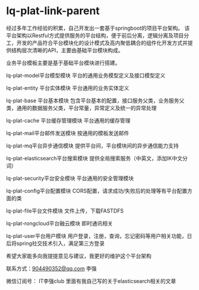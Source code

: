 # lq-plat-link-parent
经过多年工作经验的积累，自己开发出一套基于springboot的项目平台架构。
该平台架构以Restful方式提供服务的平台结构，便于前后分离，逻辑分离及项目分工，开发的产品符合平台模块化的设计模式及高内聚低耦合的组件化开发方式并提供结构层次清晰的API，主要由基础平台模块构成。

业务平台模板主要是基于基础平台模块进行搭建。

lq-plat-model平台模型模块	平台的通用业务模型定义及接口模型定义

lq-plat-entity 平台实体模块	平台通用的业务实体定义

lq-plat-base 平台基本模块	包含平台基本的配置，接口服务父类，业务服务父类，通用的数据服务父类，平台常量，异常定义及统一的异常处理

lq-plat-cache 平台缓存管理模块	平台通用的缓存管理

lq-plat-mail平台邮件发送模块	按通用的模板发送邮件

lq-plat-mq平台异步通信模块	提供平台间，平台模块间的异步通信能力支持

lq-plat-elasticsearch平台搜索模块	提供全局搜索服务（中英文，添加IK中文分词）

lq-plat-security平台安全模块	平台通用的安全管理模块

lq-plat-config平台配置模块	CORS配置，请求成功/失败后的处理等有平台配置方面的类

lq-plat-file平台文件模块	文件上传，下载FASTDFS

lq-plat-rongcloud平台融云模块	即时通讯相关

lq-plat-user平台用户模块	用户登录，注册，查询，忘记密码等用户相关功能，日后将spring社交技术引入，满足第三方登录

希望大家能多向我提提意见与建议，我更好的维护这个平台架构

联系方式：904490352@qq.com   李强

微信订阅号： IT李强club 里面有我自己写的关于elasticsearch相关的文章
 
 

